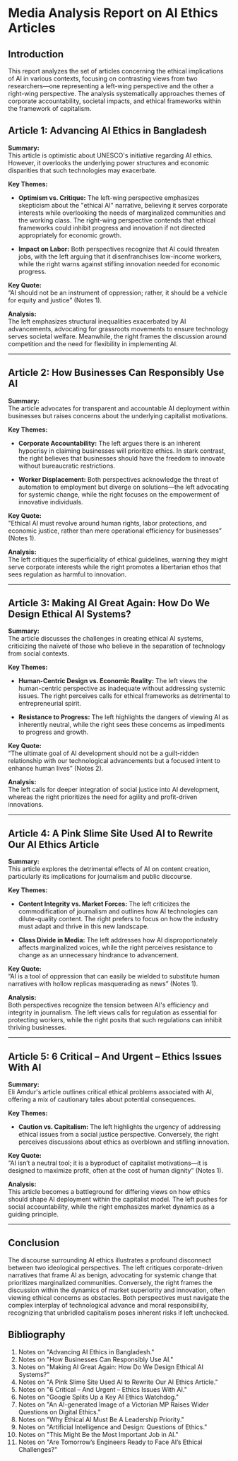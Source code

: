 # Media Analysis Report on AI Ethics Articles

## Introduction
This report analyzes the set of articles concerning the ethical implications of AI in various contexts, focusing on contrasting views from two researchers—one representing a left-wing perspective and the other a right-wing perspective. The analysis systematically approaches themes of corporate accountability, societal impacts, and ethical frameworks within the framework of capitalism.

## Article 1: Advancing AI Ethics in Bangladesh

**Summary:**  
This article is optimistic about UNESCO's initiative regarding AI ethics. However, it overlooks the underlying power structures and economic disparities that such technologies may exacerbate.

**Key Themes:**
- **Optimism vs. Critique:** The left-wing perspective emphasizes skepticism about the "ethical AI" narrative, believing it serves corporate interests while overlooking the needs of marginalized communities and the working class. The right-wing perspective contends that ethical frameworks could inhibit progress and innovation if not directed appropriately for economic growth.
  
- **Impact on Labor:** Both perspectives recognize that AI could threaten jobs, with the left arguing that it disenfranchises low-income workers, while the right warns against stifling innovation needed for economic progress.

**Key Quote:**  
“AI should not be an instrument of oppression; rather, it should be a vehicle for equity and justice” (Notes 1).

**Analysis:**  
The left emphasizes structural inequalities exacerbated by AI advancements, advocating for grassroots movements to ensure technology serves societal welfare. Meanwhile, the right frames the discussion around competition and the need for flexibility in implementing AI.

---

## Article 2: How Businesses Can Responsibly Use AI

**Summary:**  
The article advocates for transparent and accountable AI deployment within businesses but raises concerns about the underlying capitalist motivations.

**Key Themes:**
- **Corporate Accountability:** The left argues there is an inherent hypocrisy in claiming businesses will prioritize ethics. In stark contrast, the right believes that businesses should have the freedom to innovate without bureaucratic restrictions.

- **Worker Displacement:** Both perspectives acknowledge the threat of automation to employment but diverge on solutions—the left advocating for systemic change, while the right focuses on the empowerment of innovative individuals.

**Key Quote:**  
"Ethical AI must revolve around human rights, labor protections, and economic justice, rather than mere operational efficiency for businesses” (Notes 1).

**Analysis:**  
The left critiques the superficiality of ethical guidelines, warning they might serve corporate interests while the right promotes a libertarian ethos that sees regulation as harmful to innovation.

---

## Article 3: Making AI Great Again: How Do We Design Ethical AI Systems?

**Summary:**  
The article discusses the challenges in creating ethical AI systems, criticizing the naïveté of those who believe in the separation of technology from social contexts.

**Key Themes:**
- **Human-Centric Design vs. Economic Reality:** The left views the human-centric perspective as inadequate without addressing systemic issues. The right perceives calls for ethical frameworks as detrimental to entrepreneurial spirit.

- **Resistance to Progress:** The left highlights the dangers of viewing AI as inherently neutral, while the right sees these concerns as impediments to progress and growth.

**Key Quote:**  
“The ultimate goal of AI development should not be a guilt-ridden relationship with our technological advancements but a focused intent to enhance human lives” (Notes 2).

**Analysis:**  
The left calls for deeper integration of social justice into AI development, whereas the right prioritizes the need for agility and profit-driven innovations.

---

## Article 4: A Pink Slime Site Used AI to Rewrite Our AI Ethics Article

**Summary:**  
This article explores the detrimental effects of AI on content creation, particularly its implications for journalism and public discourse.

**Key Themes:**
- **Content Integrity vs. Market Forces:** The left criticizes the commodification of journalism and outlines how AI technologies can dilute-quality content. The right prefers to focus on how the industry must adapt and thrive in this new landscape.

- **Class Divide in Media:** The left addresses how AI disproportionately affects marginalized voices, while the right perceives resistance to change as an unnecessary hindrance to advancement.

**Key Quote:**  
“AI is a tool of oppression that can easily be wielded to substitute human narratives with hollow replicas masquerading as news” (Notes 1).

**Analysis:**  
Both perspectives recognize the tension between AI's efficiency and integrity in journalism. The left views calls for regulation as essential for protecting workers, while the right posits that such regulations can inhibit thriving businesses.

---

## Article 5: 6 Critical – And Urgent – Ethics Issues With AI

**Summary:**  
Eli Amdur's article outlines critical ethical problems associated with AI, offering a mix of cautionary tales about potential consequences.

**Key Themes:**
- **Caution vs. Capitalism:** The left highlights the urgency of addressing ethical issues from a social justice perspective. Conversely, the right perceives discussions about ethics as overblown and stifling innovation.

**Key Quote:**  
“AI isn’t a neutral tool; it is a byproduct of capitalist motivations—it is designed to maximize profit, often at the cost of human dignity” (Notes 1).

**Analysis:**  
This article becomes a battleground for differing views on how ethics should shape AI deployment within the capitalist model. The left pushes for social accountability, while the right emphasizes market dynamics as a guiding principle.

---

## Conclusion
The discourse surrounding AI ethics illustrates a profound disconnect between two ideological perspectives. The left critiques corporate-driven narratives that frame AI as benign, advocating for systemic change that prioritizes marginalized communities. Conversely, the right frames the discussion within the dynamics of market superiority and innovation, often viewing ethical concerns as obstacles. Both perspectives must navigate the complex interplay of technological advance and moral responsibility, recognizing that unbridled capitalism poses inherent risks if left unchecked.

## Bibliography
1. Notes on "Advancing AI Ethics in Bangladesh."
2. Notes on "How Businesses Can Responsibly Use AI."
3. Notes on "Making AI Great Again: How Do We Design Ethical AI Systems?"
4. Notes on "A Pink Slime Site Used AI to Rewrite Our AI Ethics Article."
5. Notes on "6 Critical – And Urgent – Ethics Issues With AI."
6. Notes on "Google Splits Up a Key AI Ethics Watchdog."
7. Notes on "An AI-generated Image of a Victorian MP Raises Wider Questions on Digital Ethics."
8. Notes on "Why Ethical AI Must Be A Leadership Priority."
9. Notes on "Artificial Intelligence and Design: Questions of Ethics."
10. Notes on "This Might Be the Most Important Job in AI."
11. Notes on "Are Tomorrow’s Engineers Ready to Face AI’s Ethical Challenges?"